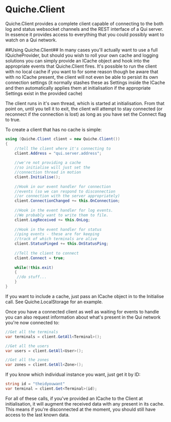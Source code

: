Quiche.Client
=============
Quiche.Client provides a complete client capable of connecting to the both log and status websocket channels and the REST interface of a Qui server. In essence it provides access to everything that you could possibly want to watch on a Qui network.

##Using Quiche.Client##
In many cases you'll actually want to use a full IQuicheProvider, but should you wish to roll your own cache and logging solutions you can simply provide an ICache object and hook into the appropriate events that Quiche.Client fires. It's possible to run the client with no local cache if you want to for some reason though be aware that with no ICache present, the client will not even be able to persist its own connection settings (it normally stashes these as Settings inside the ICache and then automatically applies them at initialisation if the appropriate Settings exist in the provided cache)

The client runs in it's own thread, which is started at initialisation. From that point on, until you tell it to exit, the client will attempt to stay connected (or reconnect if the connection is lost) as long as you have set the Connect flag to true.

To create a client that has no cache is simple:

```csharp
using (Quiche.Client client = new Quiche.Client())
{
    //tell the client where it's connecting to
    client.Address = "qui.server.address";
    
    //we're not providing a cache
    //so initialise will just set the 
    //connection thread in motion
    client.Initialise();
    
    //Hook in our event handler for connection
    //events (so we can respond to disconnection
    //or connection with the server appropriately)
    client.ConnectionChanged += this.OnConnection;
    
    //Hook in the event handler for log events.
    //We probably want to write them to file.
    client.LogReceived += this.OnLog;
    
    //Hook in the event handler for status
    //ping events - these are for keeping
    //track of which terminals are alive
    client.StatusPinged += this.OnStatusPing;
    
    //Tell the client to connect
    client.Connect = true;
    
    while(!this.exit)
    {
     //do stuff...
    }
}
```

If you want to include a cache, just pass an ICache object in to the Initialise call. See Quiche.LocalStorage for an example.

Once you have a connected client as well as waiting for events to handle you can also request information about what's present in the Qui network you're now connected to:

```csharp
//Get all the terminals
var terminals = client.GetAll<Terminal>();

//Get all the users
var users = client.GetAll<User>();

//Get all the zones
var zones = client.GetAll<Zone>();
```

If you know which individual instance you want, just get it by ID:

```csharp
string id = "theidyouwant"
var terminal = client.Get<Terminal>(id);
```
For all of these calls, if you've provided an ICache to the Client at initialisation, it will augment the received data with any present in its cache. This means if you're disconnected at the moment, you should still have access to the last known data.